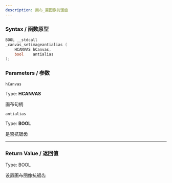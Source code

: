```yaml
---
description: 画布_置图像抗锯齿
---
```


### Syntax / 函数原型

```C++
BOOL __stdcall 
_canvas_setimageantialias (
    HCANVAS hCanvas,
    bool    antialias
);
```


### Parameters / 参数

`hCanvas`

Type: **HCANVAS**

画布句柄

`antialias`

Type: **BOOL**

是否抗锯齿

---

### Return Value / 返回值

Type: BOOL

设置画布图像抗锯齿
